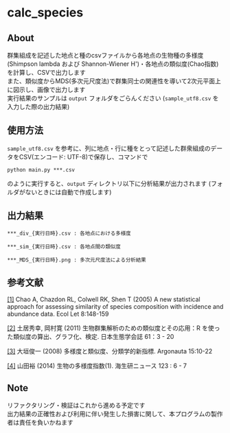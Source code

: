 # calc_species  

## About  
群集組成を記述した地点と種のcsvファイルから各地点の生物種の多様度(Shimpson lambda および Shannon-Wiener H')・各地点の類似度(Chao指数)を計算し、CSVで出力します  
また、類似度からMDS(多次元尺度法)で群集同士の関連性を導いて2次元平面上に図示し、画像で出力します  
実行結果のサンプルは `output` フォルダをごらんください (`sample_utf8.csv` を入力した際の出力結果)

## 使用方法
`sample_utf8.csv` を参考に、列に地点・行に種をとって記述した群衆組成のデータをCSV(エンコード: UTF-8)で保存し、コマンドで

```
python main.py ***.csv
```

のように実行すると、`output` ディレクトリ以下に分析結果が出力されます (フォルダがないときには自動で作成します)

## 出力結果

```
***_div_{実行日時}.csv : 各地点における多様度

***_sim_{実行日時}.csv : 各地点間の類似度

***_MDS_{実行日時}.png : 多次元尺度法による分析結果
```

## 参考文献

[[1]](https://onlinelibrary.wiley.com/doi/pdf/10.1111/j.1461-0248.2004.00707.x) Chao A, Chazdon RL, Colwell RK, Shen T (2005) A new statistical approach for assessing similarity of species composition with incidence and abundance data. Ecol Let 8:148-159

[[2]](https://www.jstage.jst.go.jp/article/seitai/61/1/61_KJ00007176266/\_pdf/-char/ja) 土居秀幸, 岡村寛 (2011) 生物群集解析のための類似度とその応用：R を使った類似度の算出、グラフ化、検定. 日本生態学会誌 61：3 - 20

[[3]](http://www.mus-nh.city.osaka.jp/iso/argo/nl15/nl15-10-22.pdf) 大垣俊一 (2008) 多様度と類似度、分類学的新指標. Argonauta 15:10-22

[[4]](http://www.kaiseiken.or.jp/study/lib/news123kaisetu.pdf) 山田裕 (2014) 生物の多様度指数(1). 海生研ニュース 123 : 6 - 7  

## Note  
リファクタリング・検証はこれから進める予定です  
出力結果の正確性および利用に伴い発生した損害に関して、本プログラムの製作者は責任を負いかねます
